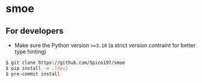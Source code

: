 # smoe

## For developers

- Make sure the Python version `>=3.10` (a strict version contraint for better type hinting)

```bash
$ git clone https://github.com/Spico197/smoe
$ pip install -e .[dev]
$ pre-commit install
```
